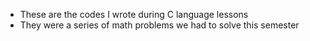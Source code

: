 + These are the codes I wrote during C language lessons
+ They were a series of math problems we had to solve this semester
<!---
rodrigopaivamcp/rodrigopaivamcp is a ✨ special ✨ repository because its `README.md` (this file) appears on your GitHub profile.
You can click the Preview link to take a look at your changes.
--->
